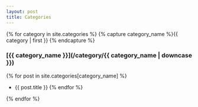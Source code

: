 ```yaml
---
layout: post
title: Categories
---
```

 
{% for category in site.categories %}
{% capture category_name %}{{ category | first }} {% endcapture %}
### [{{ category_name }}](/category/{{ category_name | downcase }}) 
{% for post in site.categories[category_name] %}
- {{ post.title }}
{% endfor %}

{% endfor %}
